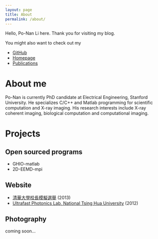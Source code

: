 ```yaml
---
layout: page
title: About
permalink: /about/
---
```


Hello, Po-Nan Li here. Thank you for visiting my blog.

You might also want to check out my

- [GitHub](https://github.com/leeneil "leeneil on GitHub")
- [Homepage](http://ponan.li/ "ponan.li")
- [Publications](http://blog.ponan.li/pages/publications "Publications of Po-Nan Li")

# About me
Po-Nan is currently PhD candidate at Electrical Engineering, Stanford University. He specializes C/C++ and Matlab programming for scientific computation and X-ray imaging. His research interests include X-ray coherent imaging, biological computation and computational imaging.

# Projects
## Open sourced programs
- GHIO-matlab
- 2D-EEMD-mpi

## Website
- [清華大學校長模擬選舉](http://nthu-sim-vote.herokuapp.com/ "http://nthu-sim-vote.herokuapp.com/") (2013)
- [Ultrafast Photonics Lab, National Tsing Hua University](http://robin.ipt.nthu.edu.tw/ "http://robin.ipt.nthu.edu.tw/") (2012)

## Photography
coming soon...

